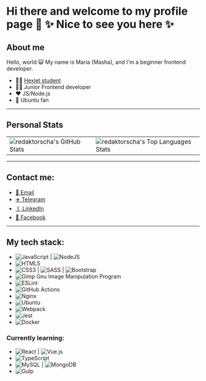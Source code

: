 # Hi there and welcome to my profile page 👋 ✨ Nice to see you here ✨


## About me
Hello, world 😺
My name is Maria (Masha), and I'm a beginner frontend developer.
- 👩‍🎓 [Hexlet student](https://ru.hexlet.io/my)
- 👩‍💻 Junior  Frontend developer
- ❤️ JS/Node.js 
- 🐧 Ubuntu fan

---

## Personal Stats

<table>
  <tr>
    <td>
      <img src="https://github-readme-stats.vercel.app/api?username=redaktorscha&theme=radical" alt="redaktorscha's GitHub Stats">      
    </td>
    <td>
      <img src="https://github-readme-stats.vercel.app/api/top-langs/?username=redaktorscha&theme=radical" alt="redaktorscha's Top Languages Stats">
    </td>
  </tr>
</table>


---

## Contact me:

- [📧 Email](mailto:nasonkina@yandex.ru) 
- [✈️ Telegram](https://t.me/redaktorscha)
- [🖇️ LinkedIn](https://www.linkedin.com/in/maria-nasonkina-b4a9501a2)
- [💬 Facebook](https://fb.com/100001487273896)

---


## My tech stack:

- ![JavaScript](https://img.shields.io/badge/javascript-%23323330.svg?style=for-the-badge&logo=javascript&logoColor=%23F7DF1E) | ![NodeJS](https://img.shields.io/badge/node.js-6DA55F?style=for-the-badge&logo=node.js&logoColor=white)
- ![HTML5](https://img.shields.io/badge/html5-%23E34F26.svg?style=for-the-badge&logo=html5&logoColor=white)
- ![CSS3](https://img.shields.io/badge/css3-%231572B6.svg?style=for-the-badge&logo=css3&logoColor=white) | ![SASS](https://img.shields.io/badge/SASS-hotpink.svg?style=for-the-badge&logo=SASS&logoColor=white) | ![Bootstrap](https://img.shields.io/badge/bootstrap-%23563D7C.svg?style=for-the-badge&logo=bootstrap&logoColor=white)
- ![Gimp Gnu Image Manipulation Program](https://img.shields.io/badge/Gimp-657D8B?style=for-the-badge&logo=gimp&logoColor=FFFFFF)
- ![ESLint](https://img.shields.io/badge/ESLint-4B3263?style=for-the-badge&logo=eslint&logoColor=white)
- ![GitHub Actions](https://img.shields.io/badge/github%20actions-%232671E5.svg?style=for-the-badge&logo=githubactions&logoColor=white)
- ![Nginx](https://img.shields.io/badge/nginx-%23009639.svg?style=for-the-badge&logo=nginx&logoColor=white)
- ![Ubuntu](https://img.shields.io/badge/Ubuntu-E95420?style=for-the-badge&logo=ubuntu&logoColor=white)
- ![Webpack](https://img.shields.io/badge/webpack-%238DD6F9.svg?style=for-the-badge&logo=webpack&logoColor=black)
- ![Jest](https://img.shields.io/badge/-jest-%23C21325?style=for-the-badge&logo=jest&logoColor=white)
- ![Docker](https://img.shields.io/badge/docker-%230db7ed.svg?style=for-the-badge&logo=docker&logoColor=white)

### Currently learning:

- ![React](https://img.shields.io/badge/react-%2320232a.svg?style=for-the-badge&logo=react&logoColor=%2361DAFB) | ![Vue.js](https://img.shields.io/badge/vuejs-%2335495e.svg?style=for-the-badge&logo=vuedotjs&logoColor=%234FC08D)
- ![TypeScript](https://img.shields.io/badge/typescript-%23007ACC.svg?style=for-the-badge&logo=typescript&logoColor=white)
- ![MySQL](https://img.shields.io/badge/mysql-%2300f.svg?style=for-the-badge&logo=mysql&logoColor=white) | ![MongoDB](https://img.shields.io/badge/MongoDB-%234ea94b.svg?style=for-the-badge&logo=mongodb&logoColor=white)
- ![Gulp](https://img.shields.io/badge/GULP-%23CF4647.svg?style=for-the-badge&logo=gulp&logoColor=white)
